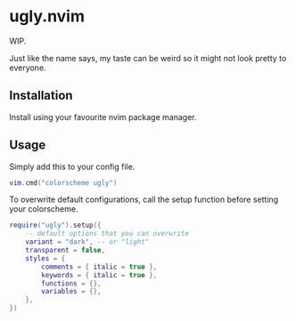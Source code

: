 # ugly.nvim

WIP.

Just like the name says, my taste can be weird so it might not look pretty to everyone.

## Installation
Install using your favourite nvim package manager.

## Usage
Simply add this to your config file.
```lua
vim.cmd("colorscheme ugly")
```

To overwrite default configurations, call the setup function before setting your colorscheme.
```lua
require("ugly").setup({
    -- default options that you can overwrite
    variant = "dark", -- or "light"
    transparent = false,
    styles = {
        comments = { italic = true },
        keywords = { italic = true },
        functions = {},
        variables = {},
    },
})
```
